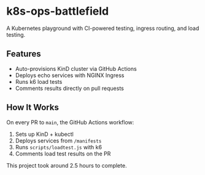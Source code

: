 # k8s-ops-battlefield

A Kubernetes playground with CI-powered testing, ingress routing, and load testing.

## Features

- Auto-provisions KinD cluster via GitHub Actions
- Deploys echo services with NGINX Ingress
- Runs k6 load tests
- Comments results directly on pull requests

## How It Works

On every PR to `main`, the GitHub Actions workflow:

1. Sets up KinD + kubectl
2. Deploys services from `/manifests`
3. Runs `scripts/loadtest.js` with k6
4. Comments load test results on the PR


This project took around 2.5 hours to complete.

